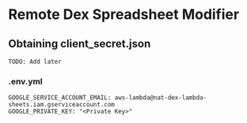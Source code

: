 # Remote Dex Spreadsheet Modifier

## Obtaining client_secret.json
    TODO: Add later
### .env.yml

    GOOGLE_SERVICE_ACCOUNT_EMAIL: aws-lambda@nat-dex-lambda-sheets.iam.gserviceaccount.com
    GOOGLE_PRIVATE_KEY: "<Private Key>"